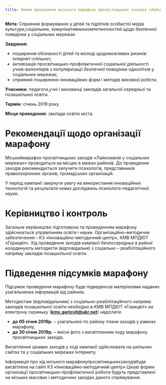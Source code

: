 ```yaml
---
title: Умови проведення міського марафону просвітницьких заходів «Лайкоманія у соціальних мережах»
---
```


**Мета:** Сприяння формуванню у дітей та підлітків особистої медіа культури,соціальних, комунікативнихкомпетентностей щодо безпечної поведінки у соціальних мережах

**Завдання:**

- поширення обізнаності дітей та молоді щодоможливих ризиків Інтернет-спільнот;
- активізація просвітницько-профілактичної соціальної діяльності учнів-волонтерів з популяризації безпечної поведінки однолітків у соціальних мережах;
- сприяння поширенню інноваційних форм і методів виховної роботи.

**Учасники:** педагоги,учні і вихованці закладів загальної середньої та позашкільної освіти.

**Термін:** січень 2019 року.

**Місце проведення:** заклади освіти міста.

# Рекомендації щодо організації марафону

Міськиймарафон просвітницьких заходів «Лайкоманія у соціальних мережах» проводиться на місцях в межах районів. До проведення заходів рекомендується залучити психологів, представників правоохоронних органів, громадських організацій.

У період кампанії звернути увагу на використання інноваційних технологій та результати нових досліджень психолого-педагогічної науки.

# Керівництво і контроль

Загальне керівництво підготовкою та проведенням марафону здійснюється управлінням освіти і науки. Організаційно-методичне забезпечення – КЗ «Інноваційно-методичний центр», КМВ МПДЮТ «Горицвіт». Хід проведення заходів кампанії безпосередньо в районі координують методисти (відповідальні) з соціально – реабілітаційного напряму закладів позашкільної освіти.

# Підведення підсумків марафону

Підсумок проведення марафону буде підведеноза матеріалами наданих узагальнених інформацій від районів.

Методистам (відповідальним) з соціально-реабілітаційного напряму закладів позашкільної освіти необхідно в КМВ МПДЮТ «Горицвіт» на електрону скриньку (**kmv_goricvit@ukr.net**) надіслати:

- **до 05 січня 2019р.** – узагальнені по району плани заходів у рамках марафону;
- **до 30 січня 2019р.** – якісні фото з висвітленням ходу марафону просвітницьких заходів.

Висвітлення цікавих заходів у ході кампанії здійснювати на шкільних сайтах та у соціальних мережах Інтернету.

Інформація про хід міського марафонупросвітницькихзаходівбуде висвітлена на сайті КЗ «Інноваційно-методичний центр».Цікаві форми організації просвітницько-профілактичної роботи будуть представлені на міських масових і методичних заходах даного спрямування.
